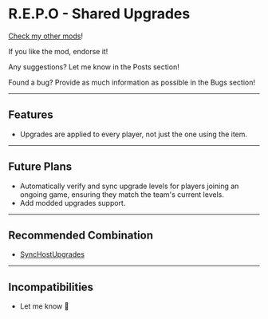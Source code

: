 # R.E.P.O - Shared Upgrades

[Check my other mods]()!

If you like the mod, endorse it!

Any suggestions? Let me know in the Posts section!

Found a bug? Provide as much information as possible in the Bugs section!

---

## Features
- Upgrades are applied to every player, not just the one using the item.

---

## Future Plans
- Automatically verify and sync upgrade levels for players joining an ongoing game, ensuring they match the team's current levels.
- Add modded upgrades support.

---

## Recommended Combination
- [SyncHostUpgrades](https://thunderstore.io/c/repo/p/SharkLucas/SyncHostUpgrades/)

---

## Incompatibilities
- Let me know 🤷
